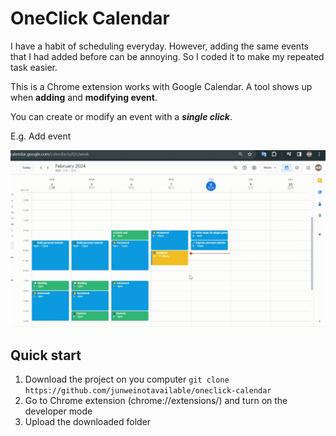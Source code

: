 # OneClick Calendar

I have a habit of scheduling everyday. However, adding the same events that I had added before can be annoying. So I coded it to make my repeated task easier.

This is a Chrome extension works with Google Calendar. A tool shows up when **adding** and **modifying event**.

You can create or modify an event with a ***single click***.

E.g. Add event

<img src="https://raw.githubusercontent.com/JunweiNotAvailable/oneclick-calendar/master/video/Create.gif" alt="drawing" width="640"/>

## Quick start
1. Download the project on you computer `git clone https://github.com/junweinotavailable/oneclick-calendar`
2. Go to Chrome extension (chrome://extensions/) and turn on the developer mode
3. Upload the downloaded folder
